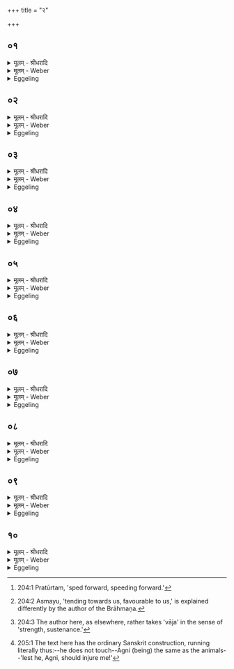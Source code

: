 +++
title = "२"

+++


## ०१
<details><summary>मूलम् - श्रीधरादि</summary>

ह᳘स्त ऽएषा᳘ ऽभ्रिर्भवत्य᳘थ पशू᳘नभि᳘मन्त्रयते॥  
(त ऽ) एतद्वा᳘ ऽएषु देवा᳘ ऽअन्वेषिष्य᳘न्तः पु᳘रस्ताद्वी᳘र्यमदधुस्त᳘थै᳘वैष्वय᳘मेत᳘दन्वेषिष्य᳘न्पुर᳘स्ताद्वी᳘र्यं[[!!]] दधाति॥
</details>

<details><summary>मूलम् - Weber</summary>

ह᳘स्त एषा᳘भ्रिर्भवत्य᳘थ पशू᳘नभि᳘मन्त्रयते॥  
एतद्वा᳘ एषु देवा᳘ अन्वेषिष्य᳘न्तः पुरस्ताद्वीर्य᳘मदधुस्त᳘थैॗवैष्वय᳘मेत᳘दन्वेषिष्य᳘न्पुर᳘स्ताद्वीर्यं᳘ दधाति॥
</details>

<details><summary>Eggeling</summary>

1. The spade is still in his hand, when he addresses the beasts. For when the gods at that time were about to search (for Agni) in these (animals) they placed their vigour in front; and in like manner does

this one, now that he is about to search in these (animals), place his vigour in front.
</details>

## ०२
<details><summary>मूलम् - श्रीधरादि</summary>

सो᳘ ऽश्वमभि᳘मन्त्रयते॥  
प्र᳘तूर्तं व्वाजिन्ना᳘द्रवे᳘ति यद्वै᳘ क्षिप्रं त᳘त्तूर्तम᳘थ य᳘त्क्षिप्रात्क्षे᳘पीयस्तत्प्र᳘तूर्तं व᳘रिष्ठाम᳘नु संव्व᳘तमि᳘तीयं वै व्व᳘रिष्ठा संव्व᳘दिमाम᳘नु संव्व᳘तमि᳘त्येत᳘द्दिवि᳘ ते जन्म परम᳘मन्त᳘रिक्षे त᳘व ना᳘भिः पृथिव्याम᳘धि यो᳘निरिदि᳘ति त᳘देनमेता᳘ देव᳘ताः करोत्यग्निं᳘ व्वायु᳘मादित्यं तद᳘श्वे व्वी᳘र्यं दधाति॥
</details>

<details><summary>मूलम् - Weber</summary>

सो᳘ ऽश्वमभि᳘मन्त्रयते॥  
प्र᳘तुर्तं वाजिन्ना᳘द्रवे᳘ति यद्वै᳘ क्षिप्रं त᳘त्तूर्तम᳘थ य᳘त्क्षिप्रात्क्षे᳘पीयस्तत्प्र᳘तूर्त व᳘रिष्ठाम᳘नु संव᳘तमि᳘तीयं वै व᳘रिष्ठा संव᳘दिमाम᳘नु संव᳘तमि᳘त्येत᳘द्दिवि᳘ ते जन्म परम᳘मन्त᳘रिक्षे त᳘व ना᳘भिः पृथिव्याम᳘धि यो᳘निरिदि᳘ति त᳘देनमेता᳘ देव᳘ताः करोत्यग्निं᳘ वायु᳘मादित्यं तद᳘श्वे वीर्यं᳘ दधाति॥
</details>

<details><summary>Eggeling</summary>

2. He addresses the horse, with (Vāj. S. XI, 12), 'Most speedily [^egg_416], O courser, run hither,'--what is swift, that is speedy, and what is swifter than swift, that is most speedy;--'along the widest range,'--the widest range doubtless is this (earth): thus, 'along this wide range;'--'in the sky is thy highest home, in the air thy navel, upon earth thy womb:' he thus makes it to be those deities, Agni, Vāyu, and Āditya (the sun), and thus lays vigour into the horse.

[^egg_416]: 204:1 Pratūrtam, 'sped forward, speeding forward.'
</details>

## ०३
<details><summary>मूलम् - श्रीधरादि</summary>

(त्य᳘) अ᳘थ रा᳘सभम्॥  
युञ्जा᳘थाᳫँ᳭ रा᳘सभं युवमि᳘त्यध्वर्युं᳘ चैतद्य᳘जमानं चाहास्मिन्या᳘मे व्वृषण्वसू ऽइ᳘त्यस्मिन्क᳘र्मणि व्वृषण्वसू ऽइ᳘त्येत᳘दग्निं भ᳘रन्तमस्मयुमि᳘त्यग्निं भ᳘रन्तमस्म᳘त्प्रेषितमि᳘त्येतत्तद्रा᳘सभे व्वी᳘र्यं[[!!]] दधाति॥
</details>

<details><summary>मूलम् - Weber</summary>

अ᳘थ रा᳘सभम्॥  
युञ्जा᳘थां रा᳘सभं युवमि᳘त्यध्वर्युं᳘ चैतद्य᳘जमानं चाहास्मिन्या᳘मे वृषण्वसू इ᳘त्यस्मिन्क᳘र्मणि वृषण्वसू इ᳘त्येत᳘दग्निम् भ᳘रन्तमस्मयुमि᳘त्यग्निम् भ᳘रन्तमस्म᳘त्प्रेषितमि᳘त्येतत्तद्रा᳘सभे वीर्यं᳘ दधाति॥
</details>

<details><summary>Eggeling</summary>

3. Then the ass, with (Vāj. S. XI, 13), 'Yoke ye two the ass,' he says this to the Adhvaryu and the Sacrificer;--'upon this course, ye showerers of wealth!'--that is, 'upon this performance, ye showerers of wealth;'--'him, bearing Agni, and helpful [^egg_417] unto us;'--that is, 'him, bearing Agni, and urged forward by us:' he thereby lays vigour into the ass.

[^egg_417]: 204:2 Asmayu, 'tending towards us, favourable to us,' is explained differently by the author of the Brāhmaṇa.
</details>

## ०४
<details><summary>मूलम् - श्रीधरादि</summary>

(त्य᳘) अ᳘थाजम्[[!!]]॥  
यो᳘गे योगे तव᳘स्तरं व्वा᳘जे वाजे हवामह ऽइत्य᳘न्नं वै व्वा᳘जः क᳘र्मणि कर्मणि तव᳘स्तरम᳘न्ने ऽन्ने हवामह ऽइ᳘त्येतत्स᳘खाय ऽइ᳘न्द्रमूत᳘य ऽइ᳘तीन्द्रिय᳘वन्तमूत᳘य ऽइ᳘त्येतत्त᳘दजे᳘ व्वी᳘र्यं[[!!]] दधाति॥
</details>

<details><summary>मूलम् - Weber</summary>

अ᳘थाज᳘म्॥  
यो᳘गे-योगे तव᳘स्तरं वा᳘जे-वाजे हवामह इत्य᳘न्नं वै वा᳘जः क᳘र्मणि-कर्मणि तव᳘स्तरम᳘न्ने ऽन्ने हवामह इ᳘त्येतत्स᳘खाय इ᳘न्द्रमूत᳘य इ᳘तीन्द्रिय᳘वन्तमूत᳘य इ᳘त्येतत्त᳘दजे᳘ वीर्यं᳘ दधाति॥
</details>

<details><summary>Eggeling</summary>

4. Then the he-goat, with (Vāj. S. XI, 14), 'At every yoking, at every race, we call him, the most powerful,'--race [^egg_418] means food: thus, 'in every performance, in respect of every food we call him, the most powerful;'--'Indra to our help, we his friends!'--that is, 'him, the strong (indriyavat), to our help:' he thereby lays vigour into the he-goat.

[^egg_418]: 204:3 The author here, as elsewhere, rather takes 'vāja' in the sense of 'strength, sustenance.'
</details>

## ०५
<details><summary>मूलम् - श्रीधरादि</summary>

त्रिभि᳘रभि᳘मन्त्रयते॥  
त्रिवृ᳘दग्निर्या᳘वानग्निर्या᳘वत्यस्य मा᳘त्रा ता᳘वतै᳘वैष्वेत᳘द्वी᳘र्यं[[!!]] दधाति॥
</details>

<details><summary>मूलम् - Weber</summary>

त्रिभि᳘रभि᳘मन्त्रयते॥  
त्रिवृ᳘दग्निर्या᳘वानग्निर्या᳘वत्यस्य मा᳘त्रा ता᳘वतैॗवैष्वेत᳘द्वीर्यं᳘ दधाति॥
</details>

<details><summary>Eggeling</summary>

5. With three (formulas) he addresses (the victims),--threefold is Agni: as great as Agni is, as

great as is his measure, by so much he thus lays vigour into them.
</details>

## ०६
<details><summary>मूलम् - श्रीधरादि</summary>

(त्य᳘) अ᳘थैनान्प्रा᳘च ऽउ᳘त्क्रमयति॥  
त᳘देनमेतैः᳘ पशु᳘भिर᳘न्विच्छति नो᳘पस्पृशत्यग्नि᳘रेष य᳘त्पश᳘वो ने᳘न्मा ऽय᳘मग्नि᳘र्हिन᳘सदि᳘ति॥
</details>

<details><summary>मूलम् - Weber</summary>

अ᳘थैनान्प्रा᳘च उ᳘त्क्रमयति॥  
त᳘देनमेतैः᳘ पशु᳘भिर᳘न्विछति नो᳘पस्पृशत्यग्नि᳘रेष य᳘त्पश᳘वो ने᳘न्माय᳘मग्नि᳘र्हिन᳘सदि᳘ति॥
</details>

<details><summary>Eggeling</summary>

6. He then makes them walk forward to the east: he thus searches for him (Agni) by means of these animals. He does not touch (them) lest he, Agni, should injure him; for Agni is the same as the animals [^egg_419].

[^egg_419]: 205:1 The text here has the ordinary Sanskrit construction, running literally thus:--he does not touch--Agni (being) the same as the animals--'lest he, Agni, should injure me!'
</details>

## ०७
<details><summary>मूलम् - श्रीधरादि</summary>

सो᳘ ऽश्वमु᳘त्क्रमयति॥  
प्रतू᳘र्व्वन्ने᳘ह्यवक्रा᳘मन्न᳘शस्तीरि᳘ति पाप्मा वा ऽअ᳘शस्तिस्त्व᳘रमाण ऽए᳘ह्यवक्रा᳘मन्पाप्मा᳘नमि᳘त्येत᳘द्रुद्र᳘स्य गा᳘णपत्यं मयोभूरेही᳘ति रौ᳘द्रा वै᳘ पश᳘वो या᳘ ते देव᳘ता त᳘स्यै गा᳘णपत्यं मयोभूरेही᳘त्येतत्त᳘देनम᳘श्वेना᳘न्विच्छति॥
</details>

<details><summary>मूलम् - Weber</summary>

सो᳘ ऽश्वमु᳘त्क्रमयति॥  
प्रतू᳘र्वन्ने᳘ह्यवक्रा᳘मन्न᳘शस्तीरे᳘ति पाप्मा वा अ᳘शस्तिस्त्व᳘रमाण ए᳘ह्यवक्रा᳘मन्पाप्मा᳘नमि᳘त्येत᳘द्रुद्र᳘स्य गा᳘णपत्यम् मयोभूरेही᳘ति रौ᳘द्रा वै᳘ पश᳘वो या᳘ ते देव᳘ता त᳘स्यै गा᳘णपत्यम् मयोभूरेही᳘त्येतत्त᳘देनम᳘श्वेना᳘न्विछति॥
</details>

<details><summary>Eggeling</summary>

7. He makes the horse walk on, with (Vāj. S. XI, 15), 'Forth-speeding, come treading down the curses!'--curse means evil: thus, 'running come, treading down the evil!'--'come, delighting, into Rudra's chieftainship!'--beasts belong to Rudra: thus, 'come thou, delighting, into the chieftainship of him who is thy deity!' he thus searches for him by means of the horse.
</details>

## ०८
<details><summary>मूलम् - श्रीधरादि</summary>

(त्य᳘) अ᳘थ रा᳘सभम्॥  
(मु᳘) उ᳘र्व्वन्त᳘रिक्षं᳘[[!!]] व्वीहि स्वस्ति᳘ गव्यूतिर᳘भयानि कृण्वन्नि᳘ति यथैव[[!!]] य᳘जुस्त᳘था ब᳘न्धुः पूष्णा᳘ सयु᳘जा सहे᳘तीयं वै᳘ पू᳘षा ऽन᳘या सयुजा[[!!]] सहे᳘त्येतत्त᳘देनᳫँ᳭ रा᳘सभेना᳘न्विच्छति॥
</details>

<details><summary>मूलम् - Weber</summary>

अ᳘थ रा᳘सभम्॥  
उर्व᳘न्त᳘रिॗक्षं वीहि स्वस्ति᳘गव्यूतिर᳘भयानि कृण्वन्नि᳘ति य᳘थैव य᳘जुस्त᳘था ब᳘न्धुः पूष्णा᳘ सयु᳘जा सहे᳘तीयं वै᳘ पूॗषान᳘या सयु᳘जा सहे᳘त्येतत्त᳘देनं रा᳘सभेना᳘न्विछति॥
</details>

<details><summary>Eggeling</summary>

8. Then the ass with, Traverse the wide air, thou possessed of prosperous pastures and affording safety!'--as the text, so its meaning;--'with Pūshan as thy mate;'--Pūshan, doubtless, is this earth; thus, 'together with her as thy mate:' he thus searches for him by means of the ass.
</details>

## ०९
<details><summary>मूलम् - श्रीधरादि</summary>

(त्य᳘) अ᳘थाज᳘म्॥  
(म्पृ) पृथिव्याः᳘ सध᳘स्थादग्निं᳘ पुरी᳘ष्यमङ्गिरस्वदा᳘भरे᳘ति पृथिव्या᳘ ऽउप᳘स्थादग्निं᳘ पश᳘व्यमग्निवदा᳘भरे᳘त्येतत्त᳘देनमजेना᳘न्विच्छति[[!!]]॥
</details>

<details><summary>मूलम् - Weber</summary>

अ᳘थाज᳘म्॥  
पृथिव्याः᳘ सध᳘स्थादग्नि᳘म् पुरीष्य᳘मङ्गिरस्वदा᳘भरे᳘ति पृथिव्या᳘ उप᳘स्थादग्नि᳘म् पशव्य᳘मग्निवदा᳘भरे᳘त्येतत्त᳘देनमजेना᳘न्विछति॥
</details>

<details><summary>Eggeling</summary>

9. Then the he-goat, with (Vāj. S. XI, 16), 'From the Earth's seat, Aṅgiras-like, bring thou Agni Purīshya!'--that is, 'from the Earth's lap bring thou Agni, favourable to cattle, as Agni (did)!' he thus searches for him (Agni) by means of the he-goat.
</details>

## १०
<details><summary>मूलम् - श्रीधरादि</summary>

त्रिभिर᳘न्विच्छति॥  
त्रिवृ᳘दग्निर्या᳘वानग्निर्या᳘वत्यस्य मा᳘त्रा ता᳘वतै᳘वैनमेतद᳘न्विच्छति त्रिभिः᳘ पुर᳘स्तादभि᳘मन्त्रयते तत्षट्ष᳘डृत᳘वः संव्वत्सरः᳘ संव्वत्स᳘रो ऽग्निर्या᳘वानग्निर्या᳘वत्यस्य मा᳘त्रा ता᳘वत्त᳘द्भवति॥
</details>
<details><summary>मूलम् - Weber</summary>

त्रिभिर᳘न्विछति॥  
त्रिवृ᳘दग्निर्या᳘वानग्निर्या᳘वत्यस्य मा᳘त्रा तावतैॗवैनमेतद᳘न्विछति त्रिभिः᳘ पुर᳘स्तादभि᳘मन्त्रयते तत्षट् ष᳘डृत᳘वः संवत्सरः᳘ संवत्सॗरो ऽग्निर्या᳘वानग्निर्या᳘वत्यस्य मा᳘त्रा ता᳘वत्त᳘द्भवति॥
</details>
<details><summary>Eggeling</summary>

10. With three (animals) he searches,--threefold is Agni: as great as Agni is, as great as is his measure, with so much he thus searches for him.

 By three (formulas) he first addresses (the beasts); that makes six,--six seasons are a year, and the year is Agni: as great as Agni is, as great as is his measure, so great does this become.
</details>

